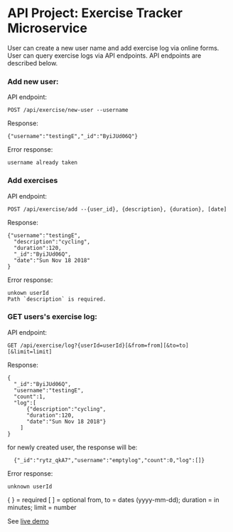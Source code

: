 # API Project: Exercise Tracker Microservice

User can create a new user name and add exercise log via online forms. User can query exercise logs via API endpoints. API endpoints are described below.

### Add new user:
API endpoint:

    POST /api/exercise/new-user --username
Response:

    {"username":"testingE","_id":"ByiJUd06Q"}
Error response:

    username already taken

### Add exercises
API endpoint:

    POST /api/exercise/add --{user_id}, {description}, {duration}, [date]
Response:

    {"username":"testingE",
      "description":"cycling",
      "duration":120,
      "_id":"ByiJUd06Q",
      "date":"Sun Nov 18 2018"
    }
Error response:

    unkown userId
    Path `description` is required.
### GET users's exercise log:
API endpoint:

    GET /api/exercise/log?{userId=userId}[&from=from][&to=to][&limit=limit]
Response:

    {
      "_id":"ByiJUd06Q",
      "username":"testingE",
      "count":1,
      "log":[
          {"description":"cycling",
          "duration":120,
          "date":"Sun Nov 18 2018"}
        ]
    }
  for newly created user, the response will be:

      {"_id":"rytz_qkA7","username":"emptylog","count":0,"log":[]}
Error response:

    unknown userId

{ } = required
[  ] = optional
from, to = dates (yyyy-mm-dd);
duration = in minutes;
limit = number

See [live demo](https://henry-exercise-tracker.glitch.me)
